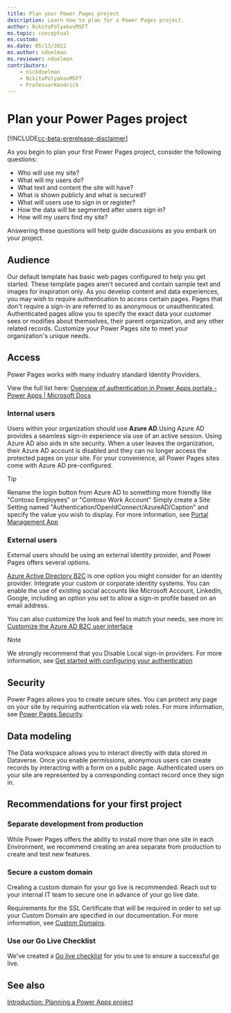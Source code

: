 ```yaml
---
title: Plan your Power Pages project
description: Learn how to plan for a Power Pages project.
author: NikitaPolyakovMSFT
ms.topic: conceptual
ms.custom: 
ms.date: 05/13/2022
ms.author: ndoelman
ms.reviewer: ndoelman
contributors:
    - nickdoelman
    - NikitaPolyakovMSFT
    - ProfessorKendrick
---
```


# Plan your Power Pages project

[!INCLUDE[cc-beta-prerelease-disclaimer](../includes/cc-beta-prerelease-disclaimer.md)]

As you begin to plan your first Power Pages project, consider the following questions:

- Who will use my site?
- What will my users do?
- What text and content the site will have?
- What is shown publicly and what is secured?
- What will users use to sign in or register?
- How the data will be segmented after users sign in?
- How will my users find my site?

Answering these questions will help guide discussions as you embark on your project.

## Audience

Our default template has basic web pages configured to help you get started. These template pages aren't secured and contain sample text and images for inspiration only. As you develop content and data experiences, you may wish to require authentication to access certain pages. Pages that don't require a sign-in are referred to as anonymous or unauthenticated.  Authenticated pages allow you to specify the exact data your customer sees or modifies about themselves, their parent organization, and any other related records. Customize your Power Pages site to meet your organization's unique needs.

## Access 

Power Pages works with many industry standard Identity Providers. 

View the full list here: [Overview of authentication in Power Apps portals - Power Apps | Microsoft Docs](/portals/configure/configure-portal-authentication)

### Internal users

Users within your organization should use **Azure AD**.Using Azure AD provides a seamless sign-in experience via use of an active session.  Using Azure AD also aids in site security.  When a user leaves the organization, their Azure AD account is disabled and they can no longer access the protected pages on your site. For your convenience, all Power Pages sites come with Azure AD pre-configured.


> [!TIP] 
> Rename the login button from Azure AD to something more friendly like "Contoso Employees" or "Contoso Work Account" Simply create a Site Setting named "Authentication/OpenIdConnect/AzureAD/Caption" and specify the value you wish to display. For more information, see [Portal Management App](portal-management-app.md)

### External users

External users should be using an external identity provider, and Power Pages offers several options.

[Azure Active Directory B2C](/azure/active-directory-b2c/overview) is one option you might consider for an identity provider. Integrate your custom or corporate identity systems.  You can enable the use of existing social accounts like Microsoft Account, LinkedIn, Google, including an option you set to allow a sign-in profile based on an email address.

You can also customize the look and feel to match your needs, see more in: [Customize the Azure AD B2C user interface](/power-apps/maker/portals/configure/azure-ad-b2c)

> [!NOTE] 
> We strongly recommend that you Disable Local sign-in providers.  For more information, see [Get started with configuring your authentication](/power-apps/maker/portals/configure/use-simplified-authentication-configuration#add-configure-or-delete-an-identity-provider)

## Security

Power Pages allows you to create secure sites.  You can protect any page on your site by requiring authentication via web roles. For more information, see [Power Pages Security](../security/power-pages-security.md).

## Data modeling

The Data workspace allows you to interact directly with data stored in Dataverse. Once you enable permissions, anonymous users can create records by interacting with a form on a public page. Authenticated users on your site are represented by a corresponding contact record once they sign in.

## Recommendations for your first project

### Separate development from production

While Power Pages offers the ability to install more than one site in each Environment, we recommend creating an area separate from production to create and test new features.

### Secure a custom domain

Creating a custom domain for your go live is recommended. Reach out to your internal IT team to secure one in advance of your go live date.

Requirements for the SSL Certificate that will be required in order to set up your Custom Domain are specified in our documentation. For more information, see [Custom Domains](/power-apps/maker/portals/admin/add-custom-domain).

### Use our Go Live Checklist

We've created a [Go live checklist](../go-live/checklist.md) for you to use to ensure a successful go live.  

## See also
[Introduction: Planning a Power Apps project](/power-apps/guidance/planning/introduction)
